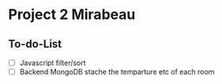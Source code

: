 # Project 2 Mirabeau

## To-do-List
- [ ] Javascript filter/sort
- [ ] Backend MongoDB stache the temparture etc of each room